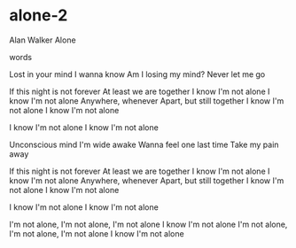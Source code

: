 # alone-2
Alan Walker Alone

words

Lost in your mind
I wanna know
Am I losing my mind?
Never let me go

If this night is not forever
At least we are together
I know I'm not alone
I know I'm not alone
Anywhere, whenever
Apart, but still together
I know I'm not alone
I know I'm not alone

I know I'm not alone
I know I'm not alone

Unconscious mind
I'm wide awake
Wanna feel one last time
Take my pain away

If this night is not forever
At least we are together
I know I'm not alone
I know I'm not alone
Anywhere, whenever
Apart, but still together
I know I'm not alone
I know I'm not alone

I know I'm not alone
I know I'm not alone

I'm not alone, I'm not alone, I'm not alone
I know I'm not alone
I'm not alone, I'm not alone, I'm not alone
I know I'm not alone
